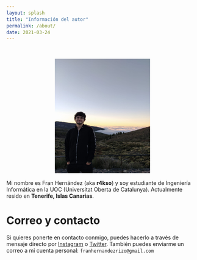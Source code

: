 ```yaml
---
layout: splash
title: "Información del autor"
permalink: /about/
date: 2021-03-24
---
```


<br>

<p align="center">
<img src="/assets/images/about/cover.jpeg" width="250" height= "300">
</p>

Mi nombre es Fran Hernández (aka **r4kso**) y soy estudiante de Ingeniería Informática en la UOC (Universitat Oberta de Catalunya). Actualmente resido en **Tenerife, Islas Canarias**.


# Correo y contacto

Si quieres ponerte en contacto conmigo, puedes hacerlo a través de mensaje directo por [Instagram](https://www.instagram.com/im.r4kso/) o [Twitter](https://twitter.com/r4kso_cs). También  puedes enviarme un correo a mi cuenta personal:
`franhernandezrizo@gmail.com`
